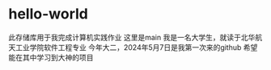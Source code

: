 # hello-world
此存储库用于我完成计算机实践作业
这里是main
我是一名大学生，就读于北华航天工业学院软件工程专业
今年大二，2024年5月7日是我第一次来的github
希望能在其中学习到大神的项目
